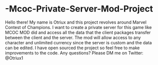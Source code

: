 # -Mcoc-Private-Server-Mod-Project
Hello there! My name is Otriux and this project revolves around Marvel Contest of Champions. I want to create a private server for this game like MCOC MOD did and access all the data that the client packages transfer between the client and the server. The mod will allow access to any character and unlimited currency since the server is custom and the data can be edited. I have open sourced the project so feel free to make improvements to the code. Any questions? Please DM me on Twitter: @Otriux1
